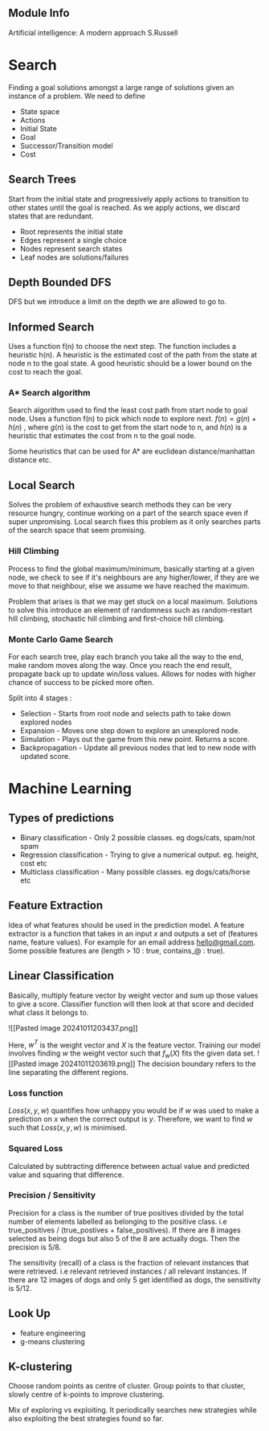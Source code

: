 ## Module Info
Artificial intelligence: A modern approach S.Russell
# Search
Finding a goal solutions amongst a large range of solutions given an instance of a problem. We need to define 
* State space
* Actions
* Initial State
* Goal
* Successor/Transition model
* Cost
## Search Trees
Start from the initial state and progressively apply actions to transition to other states until the goal is reached. As we apply actions, we discard states that are redundant.
* Root represents the initial state
* Edges represent a single choice
* Nodes represent search states
* Leaf nodes are solutions/failures
## Depth Bounded DFS 
DFS but we introduce a limit on the depth we are allowed to go to.

## Informed Search
Uses a function f(n) to choose the next step. The function includes a heuristic h(n). A heuristic is the estimated cost of the path from the state at node n to the goal state. A good heuristic should be a lower bound on the cost to reach the goal.

### A* Search algorithm
Search algorithm used to find the least cost path from start node to goal node. Uses a function f(n) to pick which node to explore next. $f(n)=g(n)+h(n)$ , where $g(n)$ is the cost to get from the start node to n, and $h(n)$ is a heuristic that estimates the cost from n to the goal node.

Some heuristics that can be used for A* are euclidean distance/manhattan distance etc.

## Local Search
Solves the problem of exhaustive search methods they can be very resource hungry, continue working on a part of the search space even if super unpromising. Local search fixes this problem as it only searches parts of the search space that seem promising.

### Hill Climbing
Process to find the global maximum/minimum, basically starting at a given node, we check to see if it's neighbours are any higher/lower, if they are we move to that neighbour, else we assume we have reached the maximum. 

Problem that arises is that we may get stuck on a local maximum. Solutions to solve this introduce an element of randomness such as random-restart hill climbing, stochastic hill climbing and first-choice hill climbing.

### Monte Carlo Game Search
For each search tree, play each branch you take all the way to the end, make random moves along the way. Once you reach the end result, propagate back up to update win/loss values. Allows for nodes with higher chance of success to be picked more often.

Split into 4 stages : 
 * Selection - Starts from root node and selects path to take down explored nodes
 * Expansion - Moves one step down to explore an unexplored node.
 * Simulation - Plays out the game from this new point. Returns a score.
 * Backpropagation - Update all previous nodes that led to new node with updated score.

# Machine Learning

## Types of predictions
 * Binary classification - Only 2 possible classes. eg dogs/cats, spam/not spam
 * Regression classification - Trying to give a numerical output. eg. height, cost etc
 * Multiclass classification - Many possible classes. eg dogs/cats/horse etc

## Feature Extraction

Idea of what features should be used in the prediction model.  A feature extractor is a function that takes in an input $x$ and outputs a set of (features name, feature values). For example for an email address hello@gmail.com. Some possible features are (length > 10 : true, contains_@ : true).

## Linear Classification

Basically, multiply feature vector by weight vector and sum up those values to give a score. Classifier function will then look at that score and decided what class it belongs to.

![[Pasted image 20241011203437.png]]

Here, $w^T$ is the weight vector and $X$ is the feature vector. Training our model involves finding $w$ the weight vector such that $f_w(X)$ fits the given data set.
![[Pasted image 20241011203619.png]]
The decision boundary refers to the line separating the different regions.

### Loss function
$Loss(x,y,w)$ quantifies how unhappy you would be if $w$ was used to make a prediction on $x$ when the correct output is $y$. Therefore, we want to find $w$ such that $Loss(x,y,w)$ is minimised.
### Squared Loss

Calculated by subtracting difference between actual value and predicted value and squaring that difference.

### Precision / Sensitivity

Precision for a class is the number of true positives divided by the total number of elements labelled as belonging to the positive class. i.e true_positives / (true_postives + false_positives). If there are 8 images selected as being dogs but also 5 of the 8 are actually dogs. Then the precision is 5/8.

The sensitivity (recall) of a class is the fraction of relevant instances that were retrieved. i.e relevant retrieved instances / all relevant instances. If there are 12 images of dogs and only 5 get identified as dogs, the sensitivity is 5/12.


## Look Up
* feature engineering
* g-means clustering

## K-clustering
Choose random points as centre of cluster. Group points to that cluster, slowly centre of k-points to improve clustering. 

Mix of exploring vs exploiting. It periodically searches new strategies while also exploiting the best strategies found so far.




